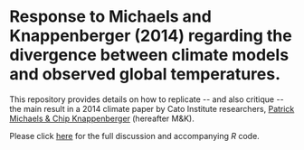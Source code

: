 # Response to Michaels and Knappenberger (2014) regarding the divergence between climate models and observed global temperatures.

This repository provides details on how to replicate -- and also critique -- the main result in a 2014 climate paper by Cato Institute researchers, [Patrick Michaels & Chip Knappenberger](http://www.cato.org/blog/agu-2014-quantifying-lack-consistency-between-climate-model-projections-observations-evolution) (hereafter M&K). 

Please click [here](https://github.com/grantmcdermott/cmip5-models/blob/master/modelsVSobs.md) for the full discussion and accompanying *R* code.

